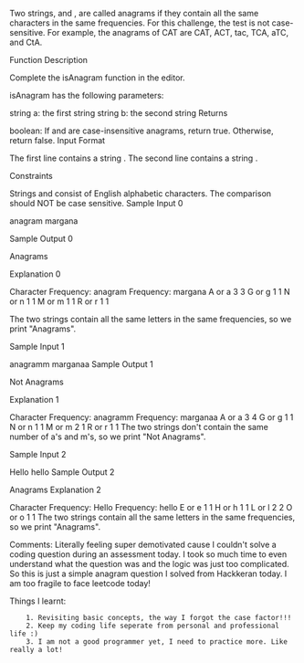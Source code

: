 Two strings,  and , are called anagrams if they contain all the same characters in the same frequencies. For this challenge, the test is not case-sensitive. For example, the anagrams of CAT are CAT, ACT, tac, TCA, aTC, and CtA.

Function Description

Complete the isAnagram function in the editor.

isAnagram has the following parameters:

string a: the first string
string b: the second string
Returns

boolean: If  and  are case-insensitive anagrams, return true. Otherwise, return false.
Input Format

The first line contains a string .
The second line contains a string .

Constraints

Strings  and  consist of English alphabetic characters.
The comparison should NOT be case sensitive.
Sample Input 0

anagram
margana

Sample Output 0

Anagrams

Explanation 0

Character	Frequency: anagram	Frequency: margana
A or a	     3	                 3
G or g	     1	                 1
N or n	     1	                 1
M or m	     1	                 1
R or r	     1	                 1

The two strings contain all the same letters in the same frequencies, so we print "Anagrams".

Sample Input 1

anagramm
marganaa
Sample Output 1

Not Anagrams

Explanation 1

Character	Frequency: anagramm	  Frequency: marganaa
A or a	      3	                    4
G or g	      1	                    1
N or n	      1	                    1
M or m	      2	                    1
R or r	      1	                    1
The two strings don't contain the same number of a's and m's, so we print "Not Anagrams".

Sample Input 2

Hello
hello
Sample Output 2

Anagrams
Explanation 2

Character	Frequency: Hello	Frequency: hello
E or e	     1	                  1
H or h	     1	                  1
L or l	     2	                  2
O or o	     1	                  1
The two strings contain all the same letters in the same frequencies, so we print "Anagrams".

Comments:
Literally feeling super demotivated cause I couldn't solve a coding question during an assessment today. I took so much time to even understand what the question was and the logic was just too complicated.
So this is just a simple anagram question I solved from Hackkeran today. I am too fragile to face leetcode today!

Things I learnt:
              
        1. Revisiting basic concepts, the way I forgot the case factor!!!
        2. Keep my coding life seperate from personal and professional life :)
        3. I am not a good programmer yet, I need to practice more. Like really a lot!
